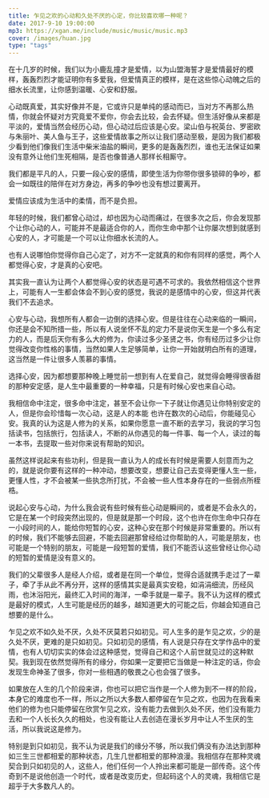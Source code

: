 ```yaml
---
title: 乍见之欢的心动和久处不厌的心定，你比较喜欢哪一种呢？
date: 2017-9-10 19:00:00
mp3: https://xgan.me/include/music/music/music.mp3
cover: /images/huan.jpg
type: "tags"
---
```

在十几岁的时候，我们以为小鹿乱撞才是爱情，以为山盟海誓才是爱情最好的模样，轰轰烈烈才能证明你有多爱我，但爱情真正的模样，是在这些惊心动魄之后的细水长流里，让你感到温暖、心安和舒服。


心动既真爱，其实好像并不是，它或许只是单纯的感动而已，当对方不再那么热情，你就会怀疑对方究竟爱不爱你，你会去比较，会去怀疑。但生活好像从来都是平淡的，爱情当然会经历心动，但心动过后应该是心安。梁山伯与祝英台、罗密欧与朱丽叶、美人鱼与王子，这些爱情故事之所以让我们感动至极，是因为我们都极少看到他们像我们生活中柴米油盐的瞬间，更多的是轰轰烈烈，谁也无法保证如果没有意外让他们生死相隔，是否也像普通人那样长相厮守。


我们都是平凡的人，只要一段心安的感情，即使生活为你带你很多锁碎的争吵，都会一如既往的陪伴在对方身边，再多的争吵也没有想过要离开。


爱情应该成为生活中的柔情，而不是负担。


年轻的时候，我们都曾心动过，却也因为心动而痛过，在很多次之后，你会发现那个让你心动的人，可能并不是最适合你的人，而你生命中那个让你屡次想到就感到心安的人，才可能是一个可以让你细水长流的人。


也有人说哪怕你觉得你自己心定了，对方不一定就真的和你有同样的感觉，两个人都觉得心安，才是真的心安吧。


其实我一直认为让两个人都觉得心安的状态是可遇不可求的。我依然相信这个世界上，可能有人一生都会体会不到心安的感觉，我说的是感情中的心安，但这并代表我们不去追求。


心安与心动，我想所有人都会一边倒的选择心安。但是往往在心动来临的一瞬间，你还是会不知所措一些，所以有人说坐怀不乱的定力不是说你天生是一个多么有定力的人，而是后天你有多么大的修为，你读过多少圣贤之书，你有经历过多少让你觉得改变你性格的事情，当然如果人生足够简单，让你一开始就明白所有的道理，这当然是一件让很多人羡慕的事情。


选择心安，因为都想要那种晚上睡觉前一想到有人在爱自己，就觉得会睡得很香甜的那种安定感，是人生中最重要的一种幸福，只是有时候心安也来自心动。


我相信命中注定，很多命中注定，甚至不会让你一下子就让你遇见让你特别安定的人，但是你会珍惜每一次心动，这是人的本能 也许在数次的心动后，你能碰见心安。我真的认为这是人修为的关系，如果你愿意一直不断的去学习，我说的学习包括读书，包括旅行，包括读人，不断的从你遇见的每一件事、每一个人，读过的每一本书，去提取一些对你来说有帮助的知识。


虽然这样说起来有些功利，但是我一直认为人的成长有时候是需要人刻意而为之的，就是说你要有这样的一种冲动，想要改变，想要让自己去变得更懂人生一些，更懂人性，才不会被某一些执念所打扰，不会被一些人性本身存在的一些弱点所桎梏。


说起心安与心动，为什么我会说有些时候有些心动是瞬间的，或者是不会永久的，它是在某一个时段突然出现的，但是就是那一个时段，这个也许在你生命中只存在一小段时间的人，能给你短暂的心安，这种心安在那个时候是非常重要的。所以有的时候，我们不能够去回避，不能去回避那曾经给过你帮助的人，可能是朋友，也可能是一个特别的朋友，可能是一段短暂的爱情，我们不能否认这些曾经让你心动的短暂的爱情是没有意义的。


我们的父辈很多人是经人介绍，或者是在同一个单位，觉得合适就携手走过了一辈子，牵了手从此不再分开，这样的感情其实是最真实安稳，如涓涓细流，历经风雨，也沐浴阳光，最终汇入时间的海洋，一牵手就是一辈子。我不认为这样的模式是最好的模式，人生可能是经历的越多，越知道更大的可能之后，你越会知道自己想要的是什么。


乍见之欢不如久处不厌，久处不厌莫若只如初见。可人生多的是乍见之欢，少的是久处不厌，更难的是只如初见。只如初见的感情，有人说是只存在文学作品中的爱情，也有人切切实实的体会过这种感觉，觉得自己和这个人前世就见过的这种默契。我到现在依然觉得所有的缘分，你如果一定要把它当做是一种注定的话，你会发现生命神圣了很多，你对一些相遇的敬畏之心也会强了很多。


如果放在人生的几个阶段来讲，你也可以把它当作是一个人修为到不一样的阶段，本身它的难度也不一样，所以之所以大多数人都停留在乍见之欢，也因为在我看来他们的修为也只能停留在欣赏乍见之欢，没有能力去做到久处不厌，他们没有能力去和一个人长长久久的相处，也没有能让人去创造在漫长岁月中让人不生厌的生活，所以我说这是修为。


特别是到只如初见，我不认为说是我们的缘分不够，所以我们俩没有办法达到那种如三生三世都相爱的那种状态，几生几世都相爱的那种浪漫。我相信存在那种灵魂契合到只如初见的人，这些人，他们任何一个人拎出来都可能是一部传奇。这个传奇到不是说他创造一个时代，或者是改变历史，但起码这个人的灵魂，我相信它是超乎于大多数凡人的。
